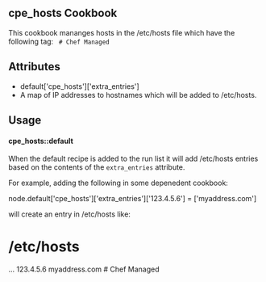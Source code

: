 cpe_hosts Cookbook
----------------
This cookbook mananges hosts in the /etc/hosts file which have the following tag: ` # Chef Managed`

Attributes
----------

* default['cpe_hosts']['extra_entries']
 * A map of IP addresses to hostnames which will be added to /etc/hosts.

Usage
-----

#### cpe_hosts::default

When the default recipe is added to the run list it will add /etc/hosts entries
based on the contents of the `extra_entries` attribute.

For example, adding the following in some depenedent cookbook:

  node.default['cpe_hosts']['extra_entries']['123.4.5.6'] = ['myaddress.com']

will create an entry in /etc/hosts like:

  # /etc/hosts
  ...
  123.4.5.6 myaddress.com # Chef Managed
